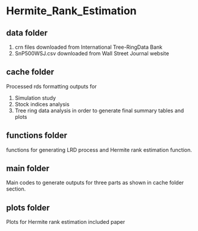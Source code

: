 # Hermite_Rank_Estimation
## data folder 
1) crn files downloaded from International Tree-RingData Bank
2) SnP500WSJ.csv downloaded from Wall Street Journal website

## cache folder
Processed rds formatting outputs for 
1) Simulation study 
2) Stock indices analysis
3) Tree ring data analysis
in order to generate final summary tables and plots

## functions folder
functions for generating LRD process and Hermite rank estimation function.

## main folder
Main codes to generate outputs for three parts as shown in cache folder section.

## plots folder
Plots for Hermite rank estimation included paper
